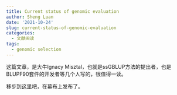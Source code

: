 ```yaml
---
title: Current status of genomic evaluation
author: Sheng Luan
date: '2021-10-24'
slug: current-status-of-genomic-evaluation
categories:
  - 文献阅读
tags:
  - genomic selection
---
```


这篇文章，是大牛Ignacy Misztal，也就是ssGBLUP方法的提出者，也是BLUPF90套件的开发者等几个人写的，很值得一读。

移步到[这里](https://www.mubucm.com/doc/EwfAskG4hB)吧，在幕布上发布了。

